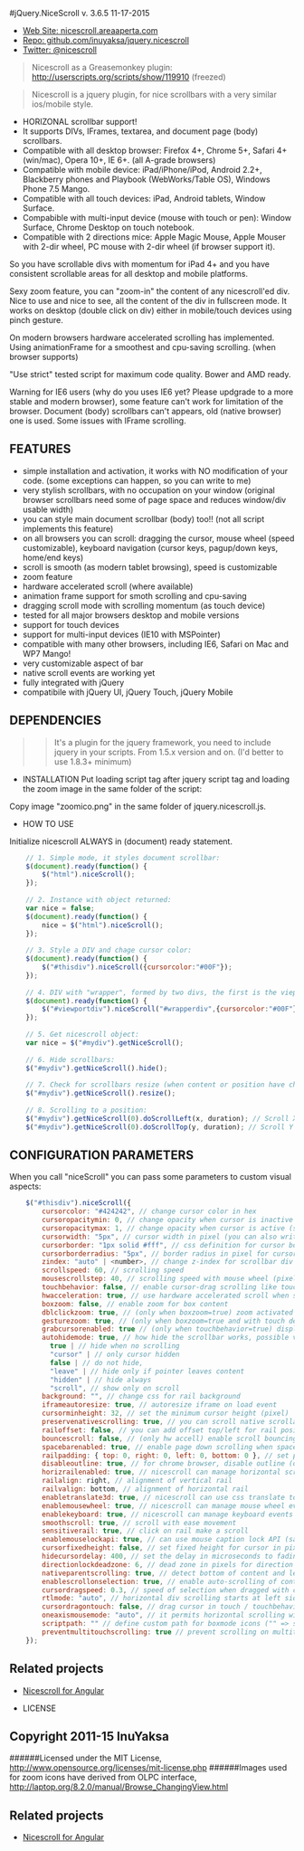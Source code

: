 #jQuery.NiceScroll
v. 3.6.5 11-17-2015

 - [Web Site: nicescroll.areaaperta.com](http://nicescroll.areaaperta.com)
 - [Repo: github.com/inuyaksa/jquery.nicescroll](https://github.com/inuyaksa/jquery.nicescroll)
 - [Twitter: @nicescroll](https://twitter.com/nicescroll)

> Nicescroll as a Greasemonkey plugin: http://userscripts.org/scripts/show/119910 (freezed)


> Nicescroll is a jquery plugin, for nice scrollbars with a very similar ios/mobile style.

  - HORIZONAL scrollbar support!
  - It supports DIVs, IFrames, textarea, and document page (body) scrollbars.
  - Compatible with all desktop browser: Firefox 4+, Chrome 5+, Safari 4+ (win/mac), Opera 10+, IE 6+. (all A-grade browsers)
  - Compatible with mobile device: iPad/iPhone/iPod, Android 2.2+, Blackberry phones and Playbook (WebWorks/Table OS), Windows Phone 7.5 Mango.
  - Compatible with all touch devices: iPad, Android tablets, Window Surface.
  - Compabible with multi-input device (mouse with touch or pen): Window Surface, Chrome Desktop on touch notebook.
  - Compatible with 2 directions mice: Apple Magic Mouse, Apple Mouser with 2-dir wheel, PC mouse with 2-dir wheel (if browser support it).

So you have scrollable divs with momentum for iPad 4+ and you have consistent scrollable areas for all desktop and mobile platforms.

Sexy zoom feature, you can "zoom-in" the content of any nicescroll'ed div.
Nice to use and nice to see, all the content of the div in fullscreen mode.
It works on desktop (double click on div) either in mobile/touch devices using pinch gesture.

On modern browsers hardware accelerated scrolling has implemented.
Using animationFrame for a smoothest and cpu-saving scrolling. (when browser supports)

"Use strict" tested script for maximum code quality.
Bower and AMD ready.

Warning for IE6 users (why do you uses IE6 yet? Please updgrade to a more stable and modern browser), some feature can't work for limitation of the browser.
Document (body) scrollbars can't appears, old (native browser) one is used. Some issues with IFrame scrolling.


## FEATURES

- simple installation and activation, it works with NO modification of your code. (some exceptions can happen, so you can write to me)
- very stylish scrollbars, with no occupation on your window (original browser scrollbars need some of page space and reduces window/div usable width)
- you can style main document scrollbar (body) too!! (not all script implements this feature)
- on all browsers you can scroll: dragging the cursor, mouse wheel (speed customizable), keyboard navigation (cursor keys, pagup/down keys, home/end keys)
- scroll is smooth (as modern tablet browsing), speed is customizable
- zoom feature
- hardware accelerated scroll (where available)
- animation frame support for smoth scrolling and cpu-saving
- dragging scroll mode with scrolling momentum (as touch device)
- tested for all major browsers desktop and mobile versions
- support for touch devices
- support for multi-input devices (IE10 with MSPointer)
- compatible with many other browsers, including IE6, Safari on Mac and WP7 Mango!
- very customizable aspect of bar
- native scroll events are working yet
- fully integrated with jQuery
- compatibile with jQuery UI, jQuery Touch, jQuery Mobile


## DEPENDENCIES
>> It's a plugin for the jquery framework, you need to include jquery in your scripts.
>> From 1.5.x version and on. (I'd better to use 1.8.3+ minimum)


* INSTALLATION
Put loading script tag after jquery script tag and loading the zoom image in the same folder of the script:

<script src="jquery.nicescroll.js"></script>

Copy image "zoomico.png" in the same folder of jquery.nicescroll.js.


* HOW TO USE

Initialize nicescroll ALWAYS in (document) ready statement.
```javascript
    // 1. Simple mode, it styles document scrollbar:
    $(document).ready(function() {  
        $("html").niceScroll();
    });
    
    // 2. Instance with object returned:
    var nice = false;
    $(document).ready(function() {  
        nice = $("html").niceScroll();
    });
    
    // 3. Style a DIV and chage cursor color:
    $(document).ready(function() {  
        $("#thisdiv").niceScroll({cursorcolor:"#00F"});
    });
    
    // 4. DIV with "wrapper", formed by two divs, the first is the vieport, the latter is the content:
    $(document).ready(function() {
        $("#viewportdiv").niceScroll("#wrapperdiv",{cursorcolor:"#00F"});
    });
    
    // 5. Get nicescroll object:
    var nice = $("#mydiv").getNiceScroll();
    
    // 6. Hide scrollbars:
    $("#mydiv").getNiceScroll().hide();
    
    // 7. Check for scrollbars resize (when content or position have changed):
    $("#mydiv").getNiceScroll().resize();
    
    // 8. Scrolling to a position:
    $("#mydiv").getNiceScroll(0).doScrollLeft(x, duration); // Scroll X Axis
    $("#mydiv").getNiceScroll(0).doScrollTop(y, duration); // Scroll Y Axis
```

## CONFIGURATION PARAMETERS
When you call "niceScroll" you can pass some parameters to custom visual aspects:

```javascript
    $("#thisdiv").niceScroll({
        cursorcolor: "#424242", // change cursor color in hex
        cursoropacitymin: 0, // change opacity when cursor is inactive (scrollabar "hidden" state), range from 1 to 0
        cursoropacitymax: 1, // change opacity when cursor is active (scrollabar "visible" state), range from 1 to 0
        cursorwidth: "5px", // cursor width in pixel (you can also write "5px")
        cursorborder: "1px solid #fff", // css definition for cursor border
        cursorborderradius: "5px", // border radius in pixel for cursor
        zindex: "auto" | <number>, // change z-index for scrollbar div
        scrollspeed: 60, // scrolling speed
        mousescrollstep: 40, // scrolling speed with mouse wheel (pixel)
        touchbehavior: false, // enable cursor-drag scrolling like touch devices in desktop computer
        hwacceleration: true, // use hardware accelerated scroll when supported
        boxzoom: false, // enable zoom for box content
        dblclickzoom: true, // (only when boxzoom=true) zoom activated when double click on box
        gesturezoom: true, // (only when boxzoom=true and with touch devices) zoom activated when pinch out/in on box
        grabcursorenabled: true // (only when touchbehavior=true) display "grab" icon
        autohidemode: true, // how hide the scrollbar works, possible values: 
          true | // hide when no scrolling
          "cursor" | // only cursor hidden
          false | // do not hide,
          "leave" | // hide only if pointer leaves content
          "hidden" | // hide always
          "scroll", // show only on scroll          
        background: "", // change css for rail background
        iframeautoresize: true, // autoresize iframe on load event
        cursorminheight: 32, // set the minimum cursor height (pixel)
        preservenativescrolling: true, // you can scroll native scrollable areas with mouse, bubbling mouse wheel event
        railoffset: false, // you can add offset top/left for rail position
        bouncescroll: false, // (only hw accell) enable scroll bouncing at the end of content as mobile-like 
        spacebarenabled: true, // enable page down scrolling when space bar has pressed
        railpadding: { top: 0, right: 0, left: 0, bottom: 0 }, // set padding for rail bar
        disableoutline: true, // for chrome browser, disable outline (orange highlight) when selecting a div with nicescroll
        horizrailenabled: true, // nicescroll can manage horizontal scroll
        railalign: right, // alignment of vertical rail
        railvalign: bottom, // alignment of horizontal rail
        enabletranslate3d: true, // nicescroll can use css translate to scroll content
        enablemousewheel: true, // nicescroll can manage mouse wheel events
        enablekeyboard: true, // nicescroll can manage keyboard events
        smoothscroll: true, // scroll with ease movement
        sensitiverail: true, // click on rail make a scroll
        enablemouselockapi: true, // can use mouse caption lock API (same issue on object dragging)
        cursorfixedheight: false, // set fixed height for cursor in pixel
        hidecursordelay: 400, // set the delay in microseconds to fading out scrollbars
        directionlockdeadzone: 6, // dead zone in pixels for direction lock activation
        nativeparentscrolling: true, // detect bottom of content and let parent to scroll, as native scroll does
        enablescrollonselection: true, // enable auto-scrolling of content when selection text
        cursordragspeed: 0.3, // speed of selection when dragged with cursor
        rtlmode: "auto", // horizontal div scrolling starts at left side
        cursordragontouch: false, // drag cursor in touch / touchbehavior mode also
        oneaxismousemode: "auto", // it permits horizontal scrolling with mousewheel on horizontal only content, if false (vertical-only) mousewheel don't scroll horizontally, if value is auto detects two-axis mouse
        scriptpath: "" // define custom path for boxmode icons ("" => same script path)
        preventmultitouchscrolling: true // prevent scrolling on multitouch events
    });
```

Related projects
----------------

* [Nicescroll for Angular](https://github.com/tushariscoolster/angular-nicescroll)

* LICENSE

## Copyright 2011-15 InuYaksa

######Licensed under the MIT License, http://www.opensource.org/licenses/mit-license.php
######Images used for zoom icons have derived from OLPC interface, http://laptop.org/8.2.0/manual/Browse_ChangingView.html


Related projects
----------------

* [Nicescroll for Angular](https://github.com/tushariscoolster/angular-nicescroll)
